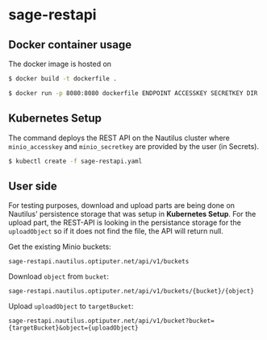 # sage-restapi

Docker container usage
-------------
The docker image is hosted on

```bash
$ docker build -t dockerfile .
```

```bash
$ docker run -p 8080:8080 dockerfile ENDPOINT ACCESSKEY SECRETKEY DIR
```

Kubernetes Setup
-------------
The command deploys the REST API on the Nautilus cluster where `minio_accesskey` and `minio_secretkey` are provided by the user (in Secrets).

```bash
$ kubectl create -f sage-restapi.yaml
```

User side
-------------
For testing purposes, download and upload parts are being done on Nautilus' persistence storage that was setup in **Kubernetes Setup**. For the upload part, the REST-API is looking in the persistance storage for the `uploadObject` so if it does not find the file, the API will return null.

Get the existing Minio buckets:
```
sage-restapi.nautilus.optiputer.net/api/v1/buckets
```
Download `object` from `bucket`:
```
sage-restapi.nautilus.optiputer.net/api/v1/buckets/{bucket}/{object}
```

Upload `uploadObject` to `targetBucket`:
```
sage-restapi.nautilus.optiputer.net/api/v1/bucket?bucket={targetBucket}&object={uploadObject}
```